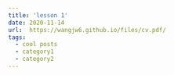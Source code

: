 ```yaml
---
title: 'lesson 1'
date: 2020-11-14
url:  https://wangjw6.github.io/files/cv.pdf/
tags:
  - cool posts
  - category1
  - category2
---
```


 